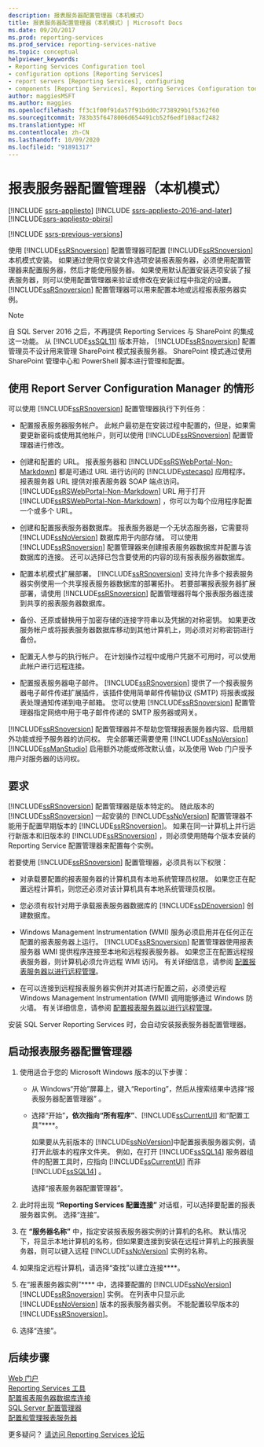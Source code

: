 ```yaml
---
description: 报表服务器配置管理器（本机模式）
title: 报表服务器配置管理器（本机模式）| Microsoft Docs
ms.date: 09/20/2017
ms.prod: reporting-services
ms.prod_service: reporting-services-native
ms.topic: conceptual
helpviewer_keywords:
- Reporting Services Configuration tool
- configuration options [Reporting Services]
- report servers [Reporting Services], configuring
- components [Reporting Services], Reporting Services Configuration tool
author: maggiesMSFT
ms.author: maggies
ms.openlocfilehash: ff3c1f00f91da57f91bdd0c7738929b1f5362f60
ms.sourcegitcommit: 783b35f6478006d654491cb52f6edf108acf2482
ms.translationtype: HT
ms.contentlocale: zh-CN
ms.lasthandoff: 10/09/2020
ms.locfileid: "91891317"
---
```

# <a name="report-server-configuration-manager-native-mode"></a>报表服务器配置管理器（本机模式）

[!INCLUDE [ssrs-appliesto](../../includes/ssrs-appliesto.md)] [!INCLUDE [ssrs-appliesto-2016-and-later](../../includes/ssrs-appliesto-2016-and-later.md)] [!INCLUDE[ssrs-appliesto-pbirsi](../../includes/ssrs-appliesto-pbirs.md)]

[!INCLUDE [ssrs-previous-versions](../../includes/ssrs-previous-versions.md)]

使用 [!INCLUDE[ssRSnoversion](../../includes/ssrsnoversion-md.md)] 配置管理器可配置 [!INCLUDE[ssRSnoversion](../../includes/ssrsnoversion-md.md)] 本机模式安装。 如果通过使用仅安装文件选项安装报表服务器，必须使用配置管理器来配置服务器，然后才能使用服务器。 如果使用默认配置安装选项安装了报表服务器，则可以使用配置管理器来验证或修改在安装过程中指定的设置。 [!INCLUDE[ssRSnoversion](../../includes/ssrsnoversion-md.md)] 配置管理器可以用来配置本地或远程报表服务器实例。

> [!NOTE]
> 自 SQL Server 2016 之后，不再提供 Reporting Services 与 SharePoint 的集成这一功能。 从 [!INCLUDE[ssSQL11](../../includes/sssql11-md.md)] 版本开始， [!INCLUDE[ssRSnoversion](../../includes/ssrsnoversion-md.md)] 配置管理员不设计用来管理 SharePoint 模式报表服务器。 SharePoint 模式通过使用 SharePoint 管理中心和 PowerShell 脚本进行管理和配置。  
  
##  <a name="scenarios-to-use-report-server-configuration-manager"></a><a name="bkmk_scenarios"></a>使用 Report Server Configuration Manager 的情形  
 可以使用 [!INCLUDE[ssRSnoversion](../../includes/ssrsnoversion-md.md)] 配置管理器执行下列任务：  
  
-   配置报表服务器服务帐户。 此帐户最初是在安装过程中配置的，但是，如果需要更新密码或使用其他帐户，则可以使用 [!INCLUDE[ssRSnoversion](../../includes/ssrsnoversion-md.md)] 配置管理器进行修改。  
  
-   创建和配置的 URL。 报表服务器和 [!INCLUDE[ssRSWebPortal-Non-Markdown](../../includes/ssrswebportal-non-markdown-md.md)] 都是可通过 URL 进行访问的 [!INCLUDE[vstecasp](../../includes/vstecasp-md.md)] 应用程序。 报表服务器 URL 提供对报表服务器 SOAP 端点访问。 [!INCLUDE[ssRSWebPortal-Non-Markdown](../../includes/ssrswebportal-non-markdown-md.md)] URL 用于打开 [!INCLUDE[ssRSWebPortal-Non-Markdown](../../includes/ssrswebportal-non-markdown-md.md)] ，你可以为每个应用程序配置一个或多个 URL。  
  
-   创建和配置报表服务器数据库。 报表服务器是一个无状态服务器，它需要将 [!INCLUDE[ssNoVersion](../../includes/ssnoversion-md.md)] 数据库用于内部存储。 可以使用 [!INCLUDE[ssRSnoversion](../../includes/ssrsnoversion-md.md)] 配置管理器来创建报表服务器数据库并配置与该数据库的连接。 还可以选择已包含要使用的内容的现有报表服务器数据库。  
  
-   配置本机模式扩展部署。 [!INCLUDE[ssRSnoversion](../../includes/ssrsnoversion-md.md)] 支持允许多个报表服务器实例使用一个共享报表服务器数据库的部署拓扑。 若要部署报表服务器扩展部署，请使用 [!INCLUDE[ssRSnoversion](../../includes/ssrsnoversion-md.md)] 配置管理器将每个报表服务器连接到共享的报表服务器数据库。  
  
-   备份、还原或替换用于加密存储的连接字符串以及凭据的对称密钥。 如果更改服务帐户或将报表服务器数据库移动到其他计算机上，则必须对对称密钥进行备份。  
  
-   配置无人参与的执行帐户。 在计划操作过程中或用户凭据不可用时，可以使用此帐户进行远程连接。  
  
-   配置报表服务器电子邮件。 [!INCLUDE[ssRSnoversion](../../includes/ssrsnoversion-md.md)] 提供了一个报表服务器电子邮件传递扩展插件，该插件使用简单邮件传输协议 (SMTP) 将报表或报表处理通知传递到电子邮箱。 您可以使用 [!INCLUDE[ssRSnoversion](../../includes/ssrsnoversion-md.md)] 配置管理器指定网络中用于电子邮件传递的 SMTP 服务器或网关。  
  
 [!INCLUDE[ssRSnoversion](../../includes/ssrsnoversion-md.md)] 配置管理器并不帮助您管理报表服务器内容、启用额外功能或授予服务器的访问权。 完全部署还需要使用 [!INCLUDE[ssNoVersion](../../includes/ssnoversion-md.md)] [!INCLUDE[ssManStudio](../../includes/ssmanstudio-md.md)] 启用额外功能或修改默认值，以及使用 Web 门户授予用户对服务器的访问权。

##  <a name="requirements"></a><a name="bkmk_requirements"></a> 要求

[!INCLUDE[ssRSnoversion](../../includes/ssrsnoversion-md.md)] 配置管理器是版本特定的。 随此版本的 [!INCLUDE[ssRSnoversion](../../includes/ssrsnoversion-md.md)] 一起安装的 [!INCLUDE[ssNoVersion](../../includes/ssnoversion-md.md)] 配置管理器不能用于配置早期版本的 [!INCLUDE[ssRSnoversion](../../includes/ssrsnoversion-md.md)]。 如果在同一计算机上并行运行新版本和旧版本的 [!INCLUDE[ssRSnoversion](../../includes/ssrsnoversion-md.md)] ，则必须使用随每个版本安装的 Reporting Service 配置管理器来配置每个实例。  

若要使用 [!INCLUDE[ssRSnoversion](../../includes/ssrsnoversion-md.md)] 配置管理器，必须具有以下权限：

- 对承载要配置的报表服务器的计算机具有本地系统管理员权限。 如果您正在配置远程计算机，则您还必须对该计算机具有本地系统管理员权限。

- 您必须有权针对用于承载报表服务器数据库的 [!INCLUDE[ssDEnoversion](../../includes/ssdenoversion-md.md)] 创建数据库。

- Windows Management Instrumentation (WMI) 服务必须启用并在任何正在配置的报表服务器上运行。 [!INCLUDE[ssRSnoversion](../../includes/ssrsnoversion-md.md)] 配置管理器使用报表服务器 WMI 提供程序连接至本地和远程报表服务器。 如果您正在配置远程报表服务器，则计算机必须允许远程 WMI 访问。 有关详细信息，请参阅 [配置报表服务器以进行远程管理](../../reporting-services/report-server/configure-a-report-server-for-remote-administration.md)。  

- 在可以连接到远程报表服务器实例并对其进行配置之前，必须使远程 Windows Management Instrumentation (WMI) 调用能够通过 Windows 防火墙。 有关详细信息，请参阅 [配置报表服务器以进行远程管理](../../reporting-services/report-server/configure-a-report-server-for-remote-administration.md)。

安装 SQL Server Reporting Services 时，会自动安装报表服务器配置管理器。

##  <a name="to-start-the-report-server-configuration-manager"></a><a name="bkmk_start_configuration_manager"></a> 启动报表服务器配置管理器

1.  使用适合于您的 Microsoft Windows 版本的以下步骤：

    - 从 Windows“开始”屏幕上，键入“Reporting”，然后从搜索结果中选择“报表服务器配置管理器” 。

    - 选择“开始”****，依次指向“所有程序”****、[!INCLUDE[ssCurrentUI](../../includes/sscurrentui-md.md)] 和“配置工具”****。

         如果要从先前版本的 [!INCLUDE[ssNoVersion](../../includes/ssnoversion-md.md)]中配置报表服务器实例，请打开此版本的程序文件夹。 例如，在打开 [!INCLUDE[ssSQL14](../../includes/sssql14-md.md)] 服务器组件的配置工具时，应指向 [!INCLUDE[ssCurrentUI](../../includes/sscurrentui-md.md)] 而非 [!INCLUDE[ssSQL14](../../includes/sssql14-md.md)] 。

         选择“报表服务器配置管理器”。

2. 此时将出现 **“Reporting Services 配置连接”** 对话框，可以选择要配置的报表服务器实例。 选择“连接”。

3. 在 **“服务器名称”** 中，指定安装报表服务器实例的计算机的名称。 默认情况下，将显示本地计算机的名称，但如果要连接到安装在远程计算机上的报表服务器，则可以键入远程 [!INCLUDE[ssNoVersion](../../includes/ssnoversion-md.md)] 实例的名称。

4. 如果指定远程计算机，请选择“查找”以建立连接****。

5. 在“报表服务器实例”**** 中，选择要配置的 [!INCLUDE[ssNoVersion](../../includes/ssnoversion-md.md)] [!INCLUDE[ssRSnoversion](../../includes/ssrsnoversion-md.md)] 实例。 在列表中只显示此 [!INCLUDE[ssNoVersion](../../includes/ssnoversion-md.md)] 版本的报表服务器实例。 不能配置较早版本的 [!INCLUDE[ssRSnoversion](../../includes/ssrsnoversion-md.md)]。

6. 选择“连接”。

## <a name="next-steps"></a>后续步骤

[Web 门户](../../reporting-services/web-portal-ssrs-native-mode.md)   
[Reporting Services 工具](../../reporting-services/tools/reporting-services-tools.md)   
[配置报表服务器数据库连接](../../reporting-services/install-windows/configure-a-report-server-database-connection-ssrs-configuration-manager.md)   
[SQL Server 配置管理器](../../relational-databases/sql-server-configuration-manager.md)   
[配置和管理报表服务器](../../reporting-services/report-server/configure-and-administer-a-report-server-ssrs-native-mode.md)  

更多疑问？ [请访问 Reporting Services 论坛](https://go.microsoft.com/fwlink/?LinkId=620231)
